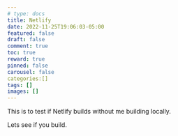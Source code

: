 ```yaml
---
# type: docs 
title: Netlify
date: 2022-11-25T19:06:03-05:00
featured: false
draft: false
comment: true
toc: true
reward: true
pinned: false
carousel: false
categories:[]
tags: []
images: []
---
```


This is to test if Netlify builds without me building locally.

<!--more-->

Lets see if you build.
